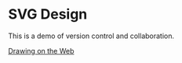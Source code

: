 # SVG Design

This is a demo of version control and collaboration.

[Drawing on the Web](http://i6.cims.nyu.edu/~as6847/380/)
